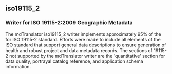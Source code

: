 
## iso19115_2

### Writer for ISO 19115-2:2009 Geographic Metadata

The mdTranslator iso19115_2 writer implements approximately 95% of the for ISO 19115-2 standard. Efforts were made to include all elements of the ISO standard that support general data descriptions to ensure generation of health and robust project and data metadata records. The sections of 19115-2 not supported by the mdTranslator writer are the 'quantitative' section for data quality, portrayal catalog reference, and application schema information. 
